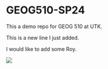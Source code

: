 # GEOG510-SP24

This a demo repo for GEOG 510 at UTK. 

This is a new line I just added. 

I would like to add some Roy.

![](https://media1.tenor.com/m/OlFuBA7nbToAAAAC/roy-kent-pink.gif)
